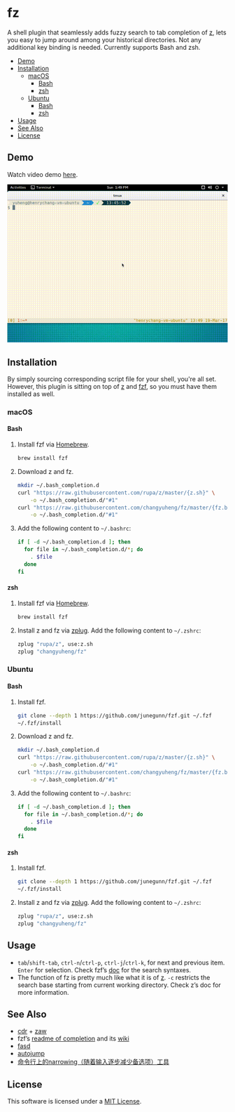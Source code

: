 # fz

A shell plugin that seamlessly adds fuzzy search to tab completion of
[z](https://github.com/rupa/z),
lets you easy to jump around among your historical directories.
Not any additional key binding is needed. Currently supports Bash and zsh.

* [Demo](#demo)
* [Installation](#installation)
   * [macOS](#macos)
      * [Bash](#bash)
      * [zsh](#zsh)
   * [Ubuntu](#ubuntu)
      * [Bash](#bash-1)
      * [zsh](#zsh-1)
* [Usage](#usage)
* [See Also](#see-also)
* [License](#license)

## Demo

Watch video demo [here](https://youtu.be/YRJrAUz0MiU).

![gif-demo](fz-demo.gif)

## Installation

By simply sourcing corresponding script file for your shell, you're all set.
However, this plugin is sitting on top of [z](https://github.com/rupa/z) and
[fzf](https://github.com/junegunn/fzf), so you must have them installed as well.

### macOS

#### Bash

1. Install fzf via [Homebrew](https://brew.sh/).

    ```sh
    brew install fzf
    ```

2. Download z and fz.

    ```sh
    mkdir ~/.bash_completion.d
    curl "https://raw.githubusercontent.com/rupa/z/master/{z.sh}" \
        -o ~/.bash_completion.d/"#1"
    curl "https://raw.githubusercontent.com/changyuheng/fz/master/{fz.bash}" \
        -o ~/.bash_completion.d/"#1"
    ```

3. Add the following content to `~/.bashrc`:

    ```sh
    if [ -d ~/.bash_completion.d ]; then
      for file in ~/.bash_completion.d/*; do
        . $file
      done
    fi
    ```

#### zsh

1. Install fzf via [Homebrew](https://brew.sh/).

    ```sh
    brew install fzf
    ```

2. Install z and fz via [zplug](https://github.com/zplug/zplug).
    Add the following content to `~/.zshrc`:

    ```sh
    zplug "rupa/z", use:z.sh
    zplug "changyuheng/fz"
    ```

### Ubuntu

#### Bash

1. Install fzf.

    ```sh
    git clone --depth 1 https://github.com/junegunn/fzf.git ~/.fzf
    ~/.fzf/install
    ```

2. Download z and fz.

    ```sh
    mkdir ~/.bash_completion.d
    curl "https://raw.githubusercontent.com/rupa/z/master/{z.sh}" \
        -o ~/.bash_completion.d/"#1"
    curl "https://raw.githubusercontent.com/changyuheng/fz/master/{fz.bash}" \
        -o ~/.bash_completion.d/"#1"
    ```

3. Add the following content to `~/.bashrc`:

    ```sh
    if [ -d ~/.bash_completion.d ]; then
      for file in ~/.bash_completion.d/*; do
        . $file
      done
    fi
    ```

#### zsh

1. Install fzf.

    ```sh
    git clone --depth 1 https://github.com/junegunn/fzf.git ~/.fzf
    ~/.fzf/install
    ```

2. Install z and fz via [zplug](https://github.com/zplug/zplug).
    Add the following content to `~/.zshrc`:

    ```sh
    zplug "rupa/z", use:z.sh
    zplug "changyuheng/fz"
    ```

## Usage

- `tab`/`shift-tab`, `ctrl-n`/`ctrl-p`, `ctrl-j`/`ctrl-k`,
    for next and previous item. `Enter` for selection.
    Check fzf’s [doc](https://github.com/junegunn/fzf#search-syntax)
    for the search syntaxes.
- The function of fz is pretty much like what it is of
    [z](https://github.com/rupa/z).
    `-c` restricts the search base starting from current working directory.
    Check z’s doc for more information.

## See Also

- [cdr](https://github.com/willghatch/zsh-cdr) + [zaw](https://github.com/zsh-users/zaw)
- fzf’s [readme of completion](https://github.com/junegunn/fzf#fuzzy-completion-for-bash-and-zsh)
    and its [wiki](https://github.com/junegunn/fzf/wiki)
- [fasd](https://github.com/clvv/fasd)
- [autojump](https://github.com/wting/autojump)
- [命令行上的narrowing（随着输入逐步减少备选项）工具](http://www.cnblogs.com/bamanzi/p/cli-narrowing-tools.html)

## License

This software is licensed under a [MIT License](LICENSE).

